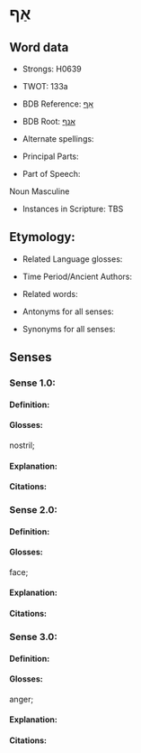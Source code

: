 # אַף

<!-- Status: S2="NeedsEdits" -->
<!-- Lexica used for edits:   -->

## Word data

* Strongs: H0639

* TWOT: 133a

* BDB Reference: [אַף](rc://en/bdb/dict/a.em.ab)

* BDB Root: [אנף](rc://en/bdb/dict/a.em.aa)

* Alternate spellings:

* Principal Parts:

* Part of Speech:

Noun Masculine

* Instances in Scripture: TBS

## Etymology:

* Related Language glosses:

* Time Period/Ancient Authors:

* Related words:

* Antonyms for all senses:

* Synonyms for all senses:

## Senses

### Sense 1.0:

#### Definition:

#### Glosses:

nostril; 

#### Explanation:

#### Citations:



### Sense 2.0:

#### Definition:

#### Glosses:

face; 

#### Explanation:

#### Citations:



### Sense 3.0:

#### Definition:

#### Glosses:

anger; 

#### Explanation:

#### Citations:



